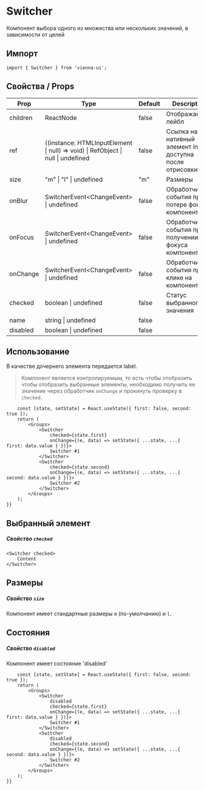 # Switcher

Компонент выбора одного из множества или нескольких значений, в зависимости от целей

## Импорт

```
import { Switcher } from 'vienna-ui';
```

## Свойства / Props

| Prop | Type | Default | Description |
| --- | --- | --- | --- |
| children | ReactNode | false | Отображаемый лейбл |
| ref | ((instance: HTMLInputElement \| null) => void) \| RefObject \| null \| undefined | false | Сcылка на нативный элемент input, доступна после отрисовки |
| size | "m" \| "l" \| undefined | "m" | Размеры |
| onBlur | SwitcherEvent<ChangeEvent<HTMLInputElement>> \| undefined | false | Обработчик события при потере фокуса компонентом |
| onFocus | SwitcherEvent<ChangeEvent<HTMLInputElement>> \| undefined | false | Обработчик события при получении фокуса компонентом |
| onChange | SwitcherEvent<ChangeEvent<HTMLInputElement>> \| undefined | false | Обработчик события при клике на компонент |
| checked | boolean \| undefined | false | Статус выбранного значения |
| name | string \| undefined | false |
| disabled | boolean \| undefined | false |

## Использование

В качестве дочернего элемента передается label.

> Компонент является контролируемым, то есть чтобы отобразить чтобы отобразить выбранные элементы, необходимо получить ее значение через обработчик `onChange` и прокинуть проверку в `checked`.

```{() => {
    const [state, setState] = React.useState({ first: false, second: true });
    return (
        <Groups>
            <Switcher
                checked={state.first}
                onChange={(e, data) => setState({ ...state, ...{ first: data.value } })}>
                Switcher #1
            </Switcher>
            <Switcher
                checked={state.second}
                onChange={(e, data) => setState({ ...state, ...{ second: data.value } })}>
                Switcher #2
            </Switcher>
        </Groups>
    );
}}
```

## Выбранный элемент

##### Свойство `checked`

```
<Switcher checked>
    Content
</Switcher>
```

## Размеры

##### Свойство `size`

Компонент имеет стандартные размеры `m` (по-умолчанию) и `l`.

## Состояния

##### Свойство `disabled`

Компонент имеет состояние 'disabled'

```{() => {
    const [state, setState] = React.useState({ first: false, second: true });
    return (
        <Groups>
            <Switcher
                disabled
                checked={state.first}
                onChange={(e, data) => setState({ ...state, ...{ first: data.value } })}>
                Switcher #1
            </Switcher>
            <Switcher
                disabled
                checked={state.second}
                onChange={(e, data) => setState({ ...state, ...{ second: data.value } })}>
                Switcher #2
            </Switcher>
        </Groups>
    );
}}
```
